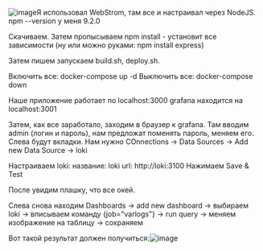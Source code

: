 ![image](https://github.com/KipeTBest/smth_strange/assets/90268471/938f5560-e850-482e-be7b-75de831585f6)Я использовал WebStrom, там все и настраивал через NodeJS. npm --version у меня 9.2.0

Скачиваем. Затем пропысываем npm install - установит все зависимости (ну или можно руками: npm install express)

Затем пишем запускаем build.sh, deploy.sh.

Включить все: docker-compose up -d
Выключить все: docker-compose down

Наше приложение работает по localhost:3000
grafana находится на localhost:3001

Затем, как все заработало, заходим в браузер к grafana. Там вводим admin (логин и пароль), нам предложат поменять пароль, меняем его.
Слева будут вкладки. Нам нужно COnnections -> Data Sources -> Add new Data Source -> loki

Настраиваем loki:
название: loki
url: http://loki:3100
Нажимаем Save & Test

После увидим плашку, что все окей.

Слева снова находим Dashboards -> add new dashboard -> выбираем loki -> вписываем команду {job="varlogs"} -> run query -> меняем изображение на таблицу -> сохраняем

Вот такой результат должен получиться:![image](https://github.com/KipeTBest/smth_strange/assets/90268471/2de56911-28d1-497e-bc3e-702f86a0fe4b)
